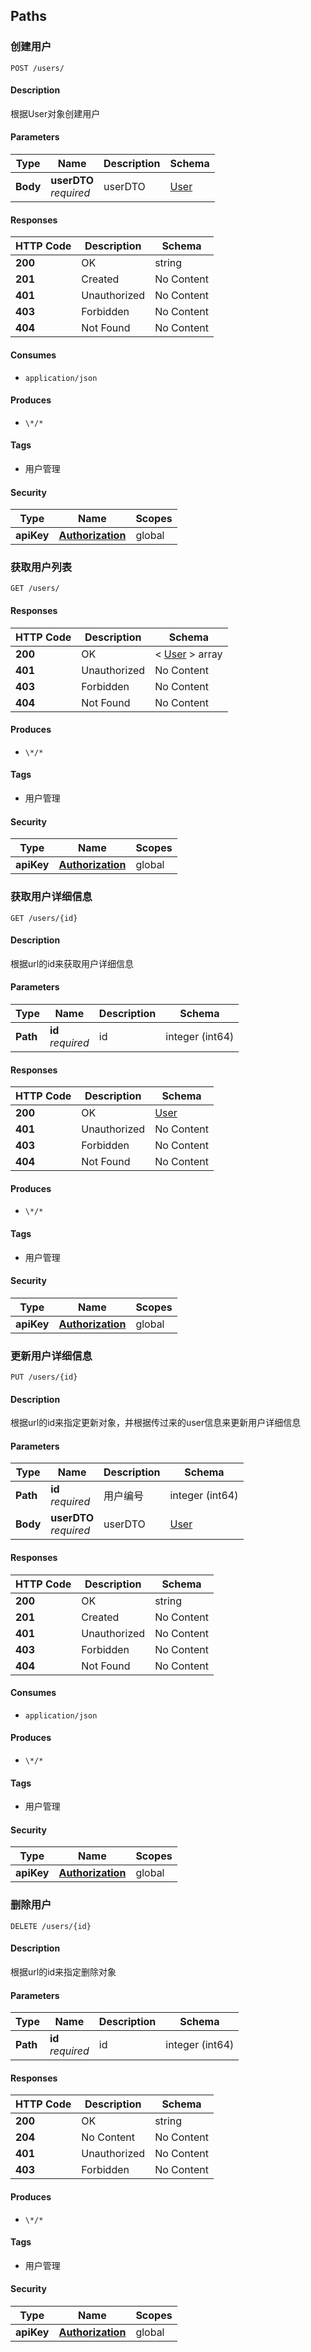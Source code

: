 
<a name="paths"></a>
## Paths

<a name="postuserusingpost"></a>
### 创建用户
```
POST /users/
```


#### Description
根据User对象创建用户


#### Parameters

|Type|Name|Description|Schema|
|---|---|---|---|
|**Body**|**userDTO**  <br>*required*|userDTO|[User](#userDTO)|


#### Responses

|HTTP Code|Description|Schema|
|---|---|---|
|**200**|OK|string|
|**201**|Created|No Content|
|**401**|Unauthorized|No Content|
|**403**|Forbidden|No Content|
|**404**|Not Found|No Content|


#### Consumes

* `application/json`


#### Produces

* `\*/*`


#### Tags

* 用户管理


#### Security

|Type|Name|Scopes|
|---|---|---|
|**apiKey**|**[Authorization](#authorization)**|global|


<a name="getuserlistusingget"></a>
### 获取用户列表
```
GET /users/
```


#### Responses

|HTTP Code|Description|Schema|
|---|---|---|
|**200**|OK|< [User](#userDTO) > array|
|**401**|Unauthorized|No Content|
|**403**|Forbidden|No Content|
|**404**|Not Found|No Content|


#### Produces

* `\*/*`


#### Tags

* 用户管理


#### Security

|Type|Name|Scopes|
|---|---|---|
|**apiKey**|**[Authorization](#authorization)**|global|


<a name="getuserusingget"></a>
### 获取用户详细信息
```
GET /users/{id}
```


#### Description
根据url的id来获取用户详细信息


#### Parameters

|Type|Name|Description|Schema|
|---|---|---|---|
|**Path**|**id**  <br>*required*|id|integer (int64)|


#### Responses

|HTTP Code|Description|Schema|
|---|---|---|
|**200**|OK|[User](#userDTO)|
|**401**|Unauthorized|No Content|
|**403**|Forbidden|No Content|
|**404**|Not Found|No Content|


#### Produces

* `\*/*`


#### Tags

* 用户管理


#### Security

|Type|Name|Scopes|
|---|---|---|
|**apiKey**|**[Authorization](#authorization)**|global|


<a name="putuserusingput"></a>
### 更新用户详细信息
```
PUT /users/{id}
```


#### Description
根据url的id来指定更新对象，并根据传过来的user信息来更新用户详细信息


#### Parameters

|Type|Name|Description|Schema|
|---|---|---|---|
|**Path**|**id**  <br>*required*|用户编号|integer (int64)|
|**Body**|**userDTO**  <br>*required*|userDTO|[User](#userDTO)|


#### Responses

|HTTP Code|Description|Schema|
|---|---|---|
|**200**|OK|string|
|**201**|Created|No Content|
|**401**|Unauthorized|No Content|
|**403**|Forbidden|No Content|
|**404**|Not Found|No Content|


#### Consumes

* `application/json`


#### Produces

* `\*/*`


#### Tags

* 用户管理


#### Security

|Type|Name|Scopes|
|---|---|---|
|**apiKey**|**[Authorization](#authorization)**|global|


<a name="deleteuserusingdelete"></a>
### 删除用户
```
DELETE /users/{id}
```


#### Description
根据url的id来指定删除对象


#### Parameters

|Type|Name|Description|Schema|
|---|---|---|---|
|**Path**|**id**  <br>*required*|id|integer (int64)|


#### Responses

|HTTP Code|Description|Schema|
|---|---|---|
|**200**|OK|string|
|**204**|No Content|No Content|
|**401**|Unauthorized|No Content|
|**403**|Forbidden|No Content|


#### Produces

* `\*/*`


#### Tags

* 用户管理


#### Security

|Type|Name|Scopes|
|---|---|---|
|**apiKey**|**[Authorization](#authorization)**|global|




